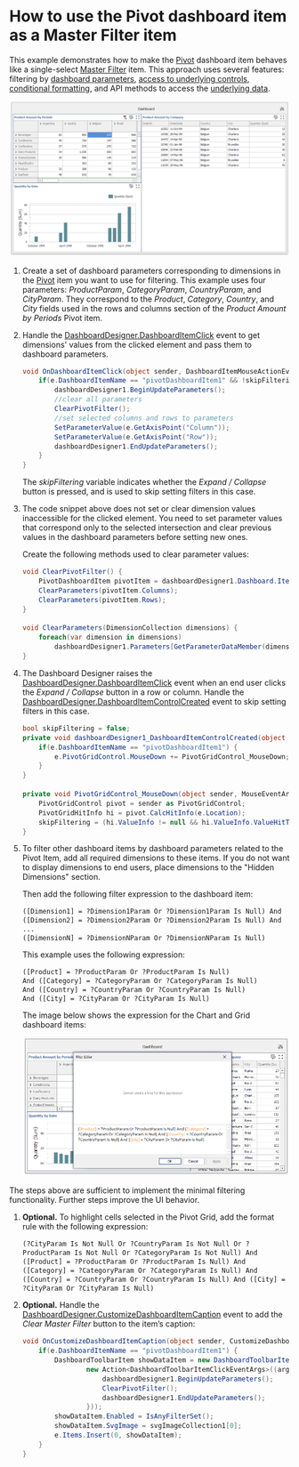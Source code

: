 # How to use the Pivot dashboard item as a Master Filter item

This example demonstrates how to make the [Pivot](https://docs.devexpress.com/Dashboard/15266/create-dashboards/create-dashboards-in-the-winforms-designer/designing-dashboard-items/pivot) dashboard item behaves like a single-select [Master Filter](https://docs.devexpress.com/Dashboard/116912/common-features/interactivity/master-filtering) item. This approach uses several features: filtering by [dashboard parameters](https://docs.devexpress.com/Dashboard/16135/create-dashboards/create-dashboards-in-the-winforms-designer/data-analysis/using-dashboard-parameters), [access to underlying controls](https://docs.devexpress.com/Dashboard/401095/create-the-designer-and-viewer-applications/winforms-designer/access-to-underlying-controls), [conditional formatting](https://docs.devexpress.com/Dashboard/114411/create-dashboards/create-dashboards-in-the-winforms-designer/designing-dashboard-items/pivot/conditional-formatting), and API methods to access the [underlying data](https://docs.devexpress.com/Dashboard/401192/common-features/underlying-and-displayed-data).

![](images/pivot-as-master-filter-item.png)

1.	Create a set of dashboard parameters corresponding to dimensions in the [Pivot](https://docs.devexpress.com/Dashboard/15266/create-dashboards/create-dashboards-in-the-winforms-designer/designing-dashboard-items/pivot) item you want to use for filtering. This example uses four parameters: _ProductParam_, _CategoryParam_, _CountryParam_, and _CityParam_. They correspond to the _Product_, _Category_, _Country_, and _City_ fields used in the rows and columns section of the _Product Amount by Periods_ Pivot item.

2.	Handle the [DashboardDesigner.DashboardItemClick](https://docs.devexpress.com/Dashboard/DevExpress.DashboardWin.DashboardDesigner.DashboardItemClick) event to get dimensions' values from the clicked element and pass them to dashboard parameters. 

    ```cs
    void OnDashboardItemClick(object sender, DashboardItemMouseActionEventArgs e) {
        if(e.DashboardItemName == "pivotDashboardItem1" && !skipFiltering) {
            dashboardDesigner1.BeginUpdateParameters();
            //clear all parameters
            ClearPivotFilter();
            //set selected columns and rows to parameters
            SetParameterValue(e.GetAxisPoint("Column"));
            SetParameterValue(e.GetAxisPoint("Row"));
            dashboardDesigner1.EndUpdateParameters();
        }
    }
    ```

    The _skipFiltering_ variable indicates whether the _Expand / Collapse_ button is pressed, and is used to skip setting filters in this case.

3. The code snippet above does not set or clear dimension values inaccessible for the clicked element. You need to set parameter values that correspond only to the selected intersection and clear previous values in the dashboard parameters before setting new ones.

    Create the following methods used to clear parameter values:

    ```cs
    void ClearPivotFilter() {
        PivotDashboardItem pivotItem = dashboardDesigner1.Dashboard.Items["pivotDashboardItem1"] as PivotDashboardItem;
        ClearParameters(pivotItem.Columns);
        ClearParameters(pivotItem.Rows);
    }

    void ClearParameters(DimensionCollection dimensions) {
        foreach(var dimension in dimensions)
            dashboardDesigner1.Parameters[GetParameterDataMember(dimension.DataMember)].SelectedValue = null;
    }
    ```

4. The Dashboard Designer raises the [DashboardDesigner.DashboardItemClick](https://docs.devexpress.com/Dashboard/DevExpress.DashboardWin.DashboardDesigner.DashboardItemClick) event when an end user clicks the _Expand / Collapse_ button in a row or column. Handle the [DashboardDesigner.DashboardItemControlCreated](https://docs.devexpress.com/Dashboard/DevExpress.DashboardWin.DashboardDesigner.DashboardItemControlCreated) event to skip setting filters in this case.

    ```cs        
    bool skipFiltering = false;
    private void dashboardDesigner1_DashboardItemControlCreated(object sender, DevExpress.DashboardWin.DashboardItemControlEventArgs e) {
        if(e.DashboardItemName == "pivotDashboardItem1") {
            e.PivotGridControl.MouseDown += PivotGridControl_MouseDown;
        }
    }

    private void PivotGridControl_MouseDown(object sender, MouseEventArgs e) {
        PivotGridControl pivot = sender as PivotGridControl;
        PivotGridHitInfo hi = pivot.CalcHitInfo(e.Location);
        skipFiltering = (hi.ValueInfo != null && hi.ValueInfo.ValueHitTest == PivotGridValueHitTest.ExpandButton);
    }

    ```
4. To filter other dashboard items by dashboard parameters related to the Pivot Item, add all required dimensions to these items. If you do not want to display dimensions to end users, place dimensions to the "Hidden Dimensions" section.

    Then add the following filter expression to the dashboard item:

    ```
    ([Dimension1] = ?Dimension1Param Or ?Dimension1Param Is Null) And
    ([Dimension2] = ?Dimension2Param Or ?Dimension2Param Is Null) And
    ...
    ([DimensionN] = ?DimensionNParam Or ?DimensionNParam Is Null)
    ```

    This example uses the following expression:

    ```
    ([Product] = ?ProductParam Or ?ProductParam Is Null) 
    And ([Category] = ?CategoryParam Or ?CategoryParam Is Null) 
    And ([Country] = ?CountryParam Or ?CountryParam Is Null) 
    And ([City] = ?CityParam Or ?CityParam Is Null)
    ```

    The image below shows the expression for the Chart and Grid dashboard items:

    ![](images/dashboard-item-filter-expression.png)

The steps above are sufficient to implement the minimal filtering functionality. Further steps improve the UI behavior.


1.	**Optional.** To highlight cells selected in the Pivot Grid, add the format rule with the following expression:

    ```
    (?CityParam Is Not Null Or ?CountryParam Is Not Null Or ?ProductParam Is Not Null Or ?CategoryParam Is Not Null) And ([Product] = ?ProductParam Or ?ProductParam Is Null) And ([Category] = ?CategoryParam Or ?CategoryParam Is Null) And ([Country] = ?CountryParam Or ?CountryParam Is Null) And ([City] = ?CityParam Or ?CityParam Is Null)
    ```

2. **Optional.** Handle the [DashboardDesigner.CustomizeDashboardItemCaption](https://docs.devexpress.com/Dashboard/DevExpress.DashboardWin.DashboardDesigner.CustomizeDashboardItemCaption) event to add the _Clear Master Filter_ button to the item’s caption:

    ```cs
    void OnCustomizeDashboardItemCaption(object sender, CustomizeDashboardItemCaptionEventArgs e) {
        if(e.DashboardItemName == "pivotDashboardItem1") {
            DashboardToolbarItem showDataItem = new DashboardToolbarItem("Clear Master Filter",
                    new Action<DashboardToolbarItemClickEventArgs>((args) => {
                        dashboardDesigner1.BeginUpdateParameters();
                        ClearPivotFilter();
                        dashboardDesigner1.EndUpdateParameters();
                    }));
            showDataItem.Enabled = IsAnyFilterSet();
            showDataItem.SvgImage = svgImageCollection1[0];
            e.Items.Insert(0, showDataItem);
        }
    }
    ```
